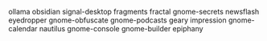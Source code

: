 ollama
obsidian
signal-desktop
fragments
fractal
gnome-secrets
newsflash
eyedropper
gnome-obfuscate
gnome-podcasts
geary
impression
gnome-calendar
nautilus
gnome-console
gnome-builder
epiphany
